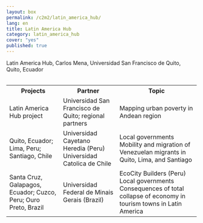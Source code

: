 ```yaml
---
layout: box
permalink: /c2m2/latin_america_hub/
lang: en
title: Latin America Hub
category: latin_america_hub
cover: "yes"
published: true
---
```


<div>Latin America Hub, Carlos Mena, Universidad San Francisco de Quito, Quito, Ecuador</div>
<br>

<table style="width:100%">
  <tr>
    <th>Projects</th>
    <th>Partner</th>
    <th>Topic</th>
  </tr>
  <tr>
    <td>Latin America Hub project</td>
    <td>Universidad San Francisco de Quito; regional partners</td>
    <td>
    Mapping urban poverty in Andean region
    </td>
  </tr>
  <tr>
    <td>Quito, Ecuador; Lima, Peru; Santiago, Chile</td>
    <td>Universidad Cayetano Heredia (Peru)
Universidad Catolica de Chile</td>
    <td>
    Local governments
    Mobility and migration of Venezuelan migrants in Quito, Lima, and Santiago
    </td>
  </tr>
  <tr>
    <td>Santa Cruz, Galapagos, Ecuador; Cuzco, Peru; Ouro Preto, Brazil</td>
    <td>Universidad Federal de Minais Gerais (Brazil)</td>
    <td>
    EcoCity Builders (Peru)
    Local governments
    Consequences of total collapse of economy in tourism towns in Latin America
    </td>
  </tr>
</table>



